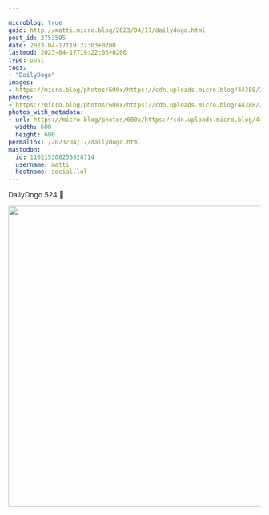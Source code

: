 ```yaml
---

microblog: true
guid: http://matti.micro.blog/2023/04/17/dailydogo.html
post_id: 2753595
date: 2023-04-17T19:22:03+0200
lastmod: 2023-04-17T19:22:03+0200
type: post
tags:
- "DailyDogo"
images:
- https://micro.blog/photos/600x/https://cdn.uploads.micro.blog/44388/2023/350887ed5d.jpg
photos:
- https://micro.blog/photos/600x/https://cdn.uploads.micro.blog/44388/2023/350887ed5d.jpg
photos_with_metadata:
- url: https://micro.blog/photos/600x/https://cdn.uploads.micro.blog/44388/2023/350887ed5d.jpg
  width: 600
  height: 600
permalink: /2023/04/17/dailydogo.html
mastodon:
  id: 110215308255928714
  username: matti
  hostname: social.lol
---
```

DailyDogo 524 🐶

<img src="/media/uploads/2023/350887ed5d.jpg" width="600" height="600" alt="" />
